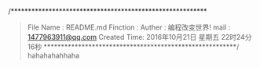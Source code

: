 /*********************************************************
>File Name	: README.md
>Finction	:
>Auther		: 编程改变世界!
> mail		: 1477963911@qq.com 
>Created Time: 2016年10月21日 星期五 22时24分16秒
********************************************************/
hahahahahhaha
